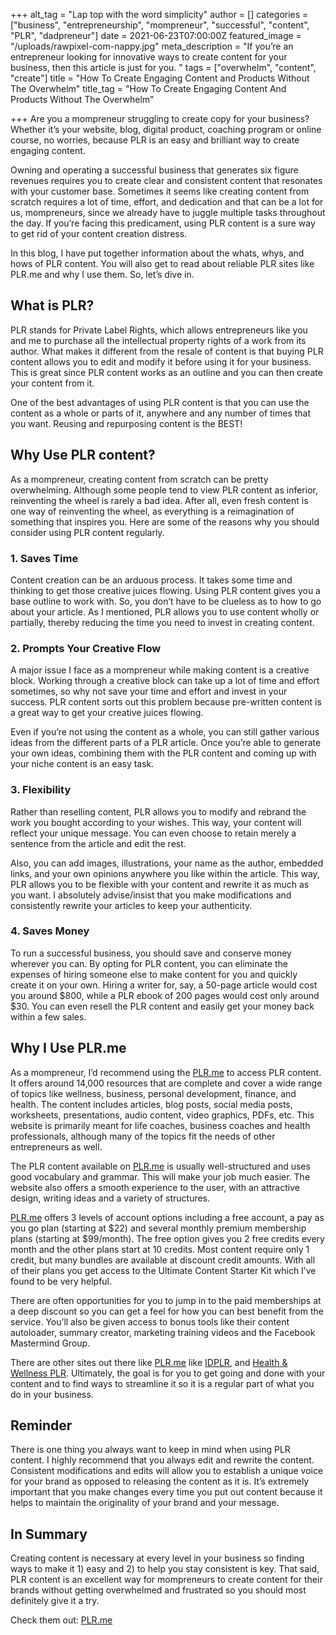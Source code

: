 +++
alt_tag = "Lap top with the word simplicity"
author = []
categories = ["business", "entrepreneurship", "mompreneur", "successful", "content", "PLR", "dadpreneur"]
date = 2021-06-23T07:00:00Z
featured_image = "/uploads/rawpixel-com-nappy.jpg"
meta_description = "If you’re an entrepreneur looking for innovative ways to create content for your business, then this article is just for you. "
tags = ["overwhelm", "content", "create"]
title = "How To Create Engaging Content and Products Without The Overwhelm"
title_tag = "How To Create Engaging Content And Products Without The Overwhelm"

+++
Are you a mompreneur struggling to create copy for your business? Whether it’s your website, blog, digital product, coaching program or online course, no worries, because PLR is an easy and brilliant way to create engaging content.

Owning and operating a successful business that generates six figure revenues requires you to create clear and consistent content that resonates with your customer base. Sometimes it seems like creating content from scratch requires a lot of time, effort, and dedication and that can be a lot for us, mompreneurs, since we already have to juggle multiple tasks throughout the day. If you’re facing this predicament, using PLR content is a sure way to get rid of your content creation distress.

In this blog, I have put together information about the whats, whys, and hows of PLR content. You will also get to read about reliable PLR sites like PLR.me and why I use them. So, let’s dive in.

## What is PLR?

PLR stands for Private Label Rights, which allows entrepreneurs like you and me to purchase all the intellectual property rights of a work from its author. What makes it different from the resale of content is that buying PLR content allows you to edit and modify it before using it for your business. This is great since PLR content works as an outline and you can then create your content from it.

One of the best advantages of using PLR content is that you can use the content as a whole or parts of it, anywhere and any number of times that you want. Reusing and repurposing content is the BEST!

## Why Use PLR content?

As a mompreneur, creating content from scratch can be pretty overwhelming. Although some people tend to view PLR content as inferior, reinventing the wheel is rarely a bad idea. After all, even fresh content is one way of reinventing the wheel, as everything is a reimagination of something that inspires you. Here are some of the reasons why you should consider using PLR content regularly.

### 1. Saves Time

Content creation can be an arduous process. It takes some time and thinking to get those creative juices flowing. Using PLR content gives you a base outline to work with. So, you don’t have to be clueless as to how to go about your article. As I mentioned, PLR allows you to use content wholly or partially, thereby reducing the time you need to invest in creating content.

### 2. Prompts Your Creative Flow

A major issue I face as a mompreneur while making content is a creative block. Working through a creative block can take up a lot of time and effort sometimes, so why not save your time and effort and invest in your success. PLR content sorts out this problem because pre-written content is a great way to get your creative juices flowing.

Even if you’re not using the content as a whole, you can still gather various ideas from the different parts of a PLR article. Once you’re able to generate your own ideas, combining them with the PLR content and coming up with your niche content is an easy task.

### 3. Flexibility

Rather than reselling content, PLR allows you to modify and rebrand the work you bought according to your wishes. This way, your content will reflect your unique message. You can even choose to retain merely a sentence from the article and edit the rest.

Also, you can add images, illustrations, your name as the author, embedded links, and your own opinions anywhere you like within the article. This way, PLR allows you to be flexible with your content and rewrite it as much as you want. I absolutely advise/insist that you make modifications and consistently rewrite your articles to keep your authenticity.

### 4. Saves Money

To run a successful business, you should save and conserve money wherever you can. By opting for PLR content, you can eliminate the expenses of hiring someone else to make content for you and quickly create it on your own. Hiring a writer for, say, a 50-page article would cost you around $800, while a PLR ebook of 200 pages would cost only around $30. You can even resell the PLR content and easily get your money back within a few sales.

## Why I Use PLR.me

As a mompreneur, I’d recommend using the [PLR.me](https://www.plr.me/?ref=denisefernander) to access PLR content. It offers around 14,000 resources that are complete and cover a wide range of topics like wellness, business, personal development, finance, and health. The content includes articles, blog posts, social media posts, worksheets, presentations, audio content, video graphics, PDFs, etc. This website is primarily meant for life coaches, business coaches and health professionals, although many of the topics fit the needs of other entrepreneurs as well.

The PLR content available on [PLR.me](https://www.plr.me/?ref=denisefernander) is usually well-structured and uses good vocabulary and grammar. This will make your job much easier. The website also offers a smooth experience to the user, with an attractive design, writing ideas and a variety of structures.

[PLR.me](https://www.plr.me/?ref=denisefernander) offers 3 levels of account options including a free account, a pay as you go plan (starting at $22) and several monthly premium membership plans (starting at $99/month). The free option gives you 2 free credits every month and the other plans start at 10 credits. Most content require only 1 credit, but many bundles are available at discount credit amounts. With all of their plans you get access to the Ultimate Content Starter Kit which I’ve found to be very helpful.

There are often opportunities for you to jump in to the paid memberships at a deep discount so you can get a feel for how you can best benefit from the service. You’ll also be given access to bonus tools like their content autoloader, summary creator, marketing training videos and the Facebook Mastermind Group.

There are other sites out there like [PLR.me](https://www.plr.me/?ref=denisefernander) like [IDPLR](http://www.idplr.com/), and [Health & Wellness PLR](http://healthandwellnessplr.com/). Ultimately, the goal is for you to get going and done with your content and to find ways to streamline it so it is a regular part of what you do in your business.

## Reminder

There is one thing you always want to keep in mind when using PLR content. I highly recommend that you always edit and rewrite the content. Consistent modifications and edits will allow you to establish a unique voice for your brand as opposed to releasing the content as it is. It’s extremely important that you make changes every time you put out content because it helps to maintain the originality of your brand and your message.

## In Summary

Creating content is necessary at every level in your business so finding ways to make it 1) easy and 2) to help you stay consistent is key. That said, PLR content is an excellent way for mompreneurs to create content for their brands without getting overwhelmed and frustrated so you should most definitely give it a try.

Check them out: [PLR.me](https://www.plr.me/?ref=denisefernander)